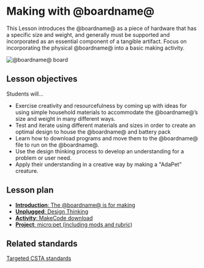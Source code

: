 # Making with @boardname@

This Lesson introduces the @boardname@ as a piece of hardware that has a specific size and weight, and
generally must be supported and incorporated as an essential component of a tangible artifact. Focus
on incorporating the physical @boardname@ into a basic making activity.

![@boardname@ board](/static/courses/csintro/making/microbit-board.png)

## Lesson objectives 
Students will...

* Exercise creativity and resourcefulness by coming up with ideas for using simple household materials to accommodate the @boardname@’s size and weight in many different ways.
* Test and iterate using different materials and sizes in order to create an optimal design to house the @boardname@ and battery pack
* Learn how to download programs and move them to the @boardname@ file to run on the @boardname@.
* Use the design thinking process to develop an understanding for a problem or user need.
* Apply their understanding in a creative way by making a "AdaPet” creature. 
	
## Lesson plan

* [**Introduction**: The @boardname@ is for making](/courses/csintro/making/introduction)
* [**Unplugged**: Design Thinking](/courses/csintro/making/unplugged)
* [**Activity**: MakeCode download](/courses/csintro/making/activity)
* [**Project**: micro:pet (including mods and rubric)](/courses/csintro/making/project)

## Related standards

[Targeted CSTA standards](/courses/csintro/making/standards)